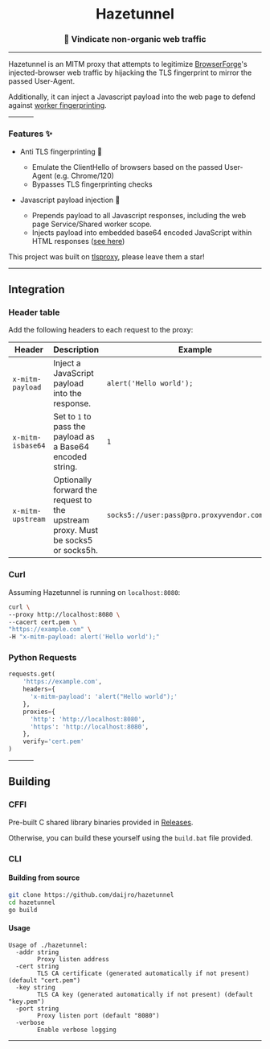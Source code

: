 <h1 align="center">
    Hazetunnel
</h1>

<h3 align="center">
    🔮 Vindicate non-organic web traffic
</h3>

---

Hazetunnel is an MITM proxy that attempts to legitimize [BrowserForge](https://github.com/daijro/browserforge/)'s injected-browser web traffic by hijacking the TLS fingerprint to mirror the passed User-Agent.

Additionally, it can inject a Javascript payload into the web page to defend against [worker fingerprinting](https://github.com/apify/fingerprint-suite/issues/64).

<hr width=50>

### Features ✨

- Anti TLS fingerprinting 🪪

  - Emulate the ClientHello of browsers based on the passed User-Agent (e.g. Chrome/120)
  - Bypasses TLS fingerprinting checks

- Javascript payload injection 💉

  - Prepends payload to all Javascript responses, including the web page Service/Shared worker scope.
  - Injects payload into embedded base64 encoded JavaScript within HTML responses ([see here](https://github.com/apify/fingerprint-suite/issues/64#issuecomment-1282877696))

This project was built on [tlsproxy](https://github.com/rosahaj/tlsproxy), please leave them a star!

---

## Integration

### Header table

Add the following headers to each request to the proxy:

| Header            | Description                                                                      | Example                                       |
| ----------------- | -------------------------------------------------------------------------------- | --------------------------------------------- |
| `x-mitm-payload`  | Inject a JavaScript payload into the response.                                   | `alert('Hello world');`                       |
| `x-mitm-isbase64` | Set to `1` to pass the payload as a Base64 encoded string.                       | `1`                                           |
| `x-mitm-upstream` | Optionally forward the request to the upstream proxy. Must be socks5 or socks5h. | `socks5://user:pass@pro.proxyvendor.com:7000` |

### Curl

Assuming Hazetunnel is running on `localhost:8080`:

```bash
curl \
--proxy http://localhost:8080 \
--cacert cert.pem \
"https://example.com" \
-H "x-mitm-payload: alert('Hello world');"
```

### Python Requests

```py
requests.get(
    'https://example.com',
    headers={
      'x-mitm-payload': 'alert("Hello world");'
    },
    proxies={
      'http': 'http://localhost:8080',
      'https': 'http://localhost:8080',
    },
    verify='cert.pem'
)
```

<hr width=50>

## Building

### CFFI

Pre-built C shared library binaries provided in [Releases](https://github.com/daijro/hazetunnel/releases).

Otherwise, you can build these yourself using the `build.bat` file provided.

### CLI

#### Building from source

```bash
git clone https://github.com/daijro/hazetunnel
cd hazetunnel
go build
```

#### Usage

```
Usage of ./hazetunnel:
  -addr string
        Proxy listen address
  -cert string
        TLS CA certificate (generated automatically if not present) (default "cert.pem")
  -key string
        TLS CA key (generated automatically if not present) (default "key.pem")
  -port string
        Proxy listen port (default "8080")
  -verbose
        Enable verbose logging
```

---
